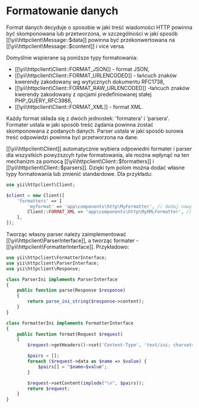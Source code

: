 Formatowanie danych
===================

Format danych decyduje o sposobie w jaki treść wiadomości HTTP powinna być skomponowana lub przetworzona, w szczególności 
w jaki sposób [[\yii\httpclient\Message::$data]] powinna być przekonwertowana na [[\yii\httpclient\Message::$content]] i vice versa.

Domyślnie wspierane są poniższe typy formatowania:

 - [[\yii\httpclient\Client::FORMAT_JSON]] - format JSON,
 - [[\yii\httpclient\Client::FORMAT_URLENCODED]] - łańcuch znaków kwerendy zakodowany wg wytycznych dokumentu RFC1738,
 - [[\yii\httpclient\Client::FORMAT_RAW_URLENCODED]] -łańcuch znaków kwerendy zakodowany z opcjami predefiniowanej stałej PHP_QUERY_RFC3986,
 - [[\yii\httpclient\Client::FORMAT_XML]] - format XML.

Każdy format składa się z dwóch jednostek: 'formatera' i 'parsera'. Formater ustala w jaki sposób treść żądania 
powinna zostać skomponowana z podanych danych. Parser ustala w jaki sposób surowa treść odpowiedzi powinna być przetworzona na dane.

[[\yii\httpclient\Client]] automatycznie wybiera odpowiedni formater i parser dla wszystkich powyższcyh tyów formatowania, 
ale można wpłynąć na ten mechanizm za pomocą [[\yii\httpclient\Client::$formatters]] i [[\yii\httpclient\Client::$parsers]].
Dzięki tym polom można dodać własne typy formatowania lub zmienić standardowe.
Dla przykładu:

```php
use yii\httpclient\Client;

$client = new Client([
    'formatters' => [
        'myformat' => 'app\components\http\MyFormatter', // dodaj nowy formater
        Client::FORMAT_XML => 'app\components\http\MyXMLFormatter', // przeciąż domyślny formater XML
    ],
]);
```

Tworząc własny parser należy zaimplementować [[\yii\httpclient\ParserInterface]], a tworząc formater - 
[[\yii\httpclient\FormatterInterface]]. Przykładowo:

```php
use yii\httpclient\FormatterInterface;
use yii\httpclient\ParserInterface;
use yii\httpclient\Response;

class ParserIni implements ParserInterface
{
    public function parse(Response $response)
    {
        return parse_ini_string($response->content);
    }
}

class FormatterIni implements FormatterInterface
{
    public function format(Request $request)
    {
        $request->getHeaders()->set('Content-Type', 'text/ini; charset=UTF-8');

        $pairs = [];
        foreach ($request->data as $name => $value) {
            $pairs[] = "$name=$value";
        }

        $request->setContent(implode("\n", $pairs));
        return $request;
    }
}
```
